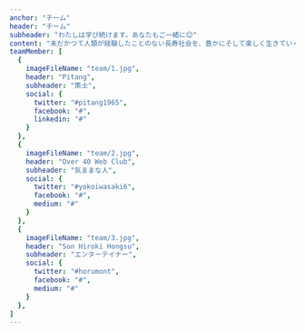```yaml
---
anchor: "チーム"
header: "チーム"
subheader: "わたしは学び続けます。あなたもご一緒に😊"
content: "未だかつて人類が経験したことのない長寿社会を、豊かにそして楽しく生きていくために、わたしは学び続けます。あなたもご一緒に😊✨"
teamMember: [
  {
    imageFileName: "team/1.jpg",
    header: "Pitang",
    subheader: "策士",
    social: {
      twitter: "#pitang1965",
      facebook: "#",
      linkedin: "#"
    }
  },
  {
    imageFileName: "team/2.jpg",
    header: "Over 40 Web Club",
    subheader: "気ままな人",
    social: {
      twitter: "#yokoiwasaki6",
      facebook: "#",
      medium: "#"
    }
  },
  {
    imageFileName: "team/3.jpg",
    header: "Son Hiroki Hongsu",
    subheader: "エンターテイナー",
    social: {
      twitter: "#horumont",
      facebook: "#",
      medium: "#"
    }
  },
]
---
```

